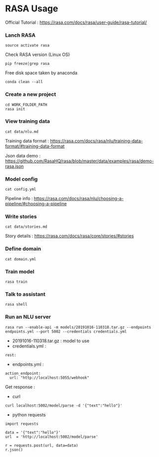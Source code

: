 # RASA Usage

Official Tutorial : https://rasa.com/docs/rasa/user-guide/rasa-tutorial/

### Lanch RASA

```
source activate rasa
```

Check RASA version (Linux OS)

```
pip freeze|grep rasa
```

Free disk space taken by anaconda

```
conda clean --all
```

### Create a new project

```
cd WORK_FOLDER_PATH
rasa init
```

### View training data

```
cat data/nlu.md
```

Training data format : https://rasa.com/docs/rasa/nlu/training-data-format/#training-data-format

Json data demo : https://github.com/RasaHQ/rasa/blob/master/data/examples/rasa/demo-rasa.json

### Model config

```
cat config.yml
```

Pipeline info : https://rasa.com/docs/rasa/nlu/choosing-a-pipeline/#choosing-a-pipeline


### Write stories
```
cat data/stories.md
```

Story details : https://rasa.com/docs/rasa/core/stories/#stories

### Define domain
```
cat domain.yml
```

### Train model
```
rasa train
```

### Talk to assistant
```
rasa shell
```

### Run an NLU server
```
rasa run --enable-api -m models/20191016-110318.tar.gz --endpoints endpoints.yml --port 5002 --credentials credentials.yml
```

- 20191016-110318.tar.gz : model to use
- credentials.yml : 
```
rest:
```
- endpoints.yml : 
```
action_endpoint:
  url: "http://localhost:5055/webhook"
```

Get response : 

- curl
```
curl localhost:5002/model/parse -d '{"text":"hello"}'
```
- python requests
```
import requests

data = '{"text":"hello"}'
url  = 'http://localhost:5002/model/parse'

r = requests.post(url, data=data)
r.json()
```

